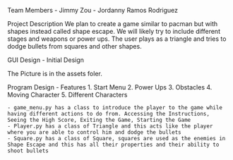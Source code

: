 Team Members
    - Jimmy Zou
    - Jordanny Ramos Rodriguez

Project Description
    We plan to create a game similar to pacman but with shapes instead called shape escape. We will likely try to include different stages and weapons or power ups. The user plays as a triangle and tries to dodge bullets from squares and other shapes.

GUI Design - Initial Design

The Picture is in the assets foler.

Program Design - Features
    1. Start Menu
    2. Power Ups
    3. Obstacles
    4. Moving Character
    5. Different Characters

    - game_menu.py has a class to introduce the player to the game while having different actions to do from. Accessing the Instructions, Seeing the High Score, Exiting the Game, Starting the Game
    - Player.py has a class of Triangle and this acts like the player where you are able to control him and dodge the bullets
    - Square.py has a class of Square, squares are used as the enemies in Shape Escape and this has all their properties and their ability to shoot bullets
